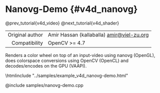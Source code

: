 # Nanovg-Demo {#v4d_nanovg}

@prev_tutorial{v4d_video}
@next_tutorial{v4d_shader}

|    |    |
| -: | :- |
| Original author | Amir Hassan (kallaballa) <amir@viel-zu.org> |
| Compatibility | OpenCV >= 4.7 |

Renders a color wheel on top of an input-video using nanovg (OpenGL), does colorspace conversions using OpenCV (OpenCL) and decodes/encodes on the GPU (VAAPI).

\htmlinclude "../samples/example_v4d_nanovg-demo.html"

@include samples/nanovg-demo.cpp
